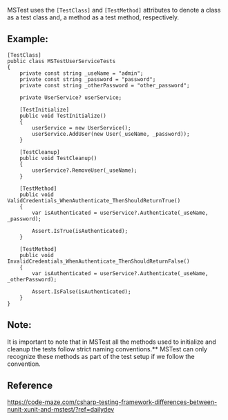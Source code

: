 MSTest uses the `[TestClass]` and `[TestMethod]` attributes to denote a class as a test class and, a method as a test method, respectively.

## Example:
~~~
[TestClass]
public class MSTestUserServiceTests
{
    private const string _useName = "admin";
    private const string _password = "password";
    private const string _otherPassword = "other_password";

    private UserService? userService;

    [TestInitialize]
    public void TestInitialize()
    {
        userService = new UserService();
        userService.AddUser(new User(_useName, _password));
    }

    [TestCleanup]
    public void TestCleanup()
    {
        userService?.RemoveUser(_useName);
    }

    [TestMethod]
    public void ValidCredentials_WhenAuthenticate_ThenShouldReturnTrue()
    {
        var isAuthenticated = userService?.Authenticate(_useName, _password);

        Assert.IsTrue(isAuthenticated);
    }

    [TestMethod]
    public void InvalidCredentials_WhenAuthenticate_ThenShouldReturnFalse()
    {
        var isAuthenticated = userService?.Authenticate(_useName, _otherPassword);

        Assert.IsFalse(isAuthenticated);
    }
}
~~~

## Note: 
It is important to note that in MSTest all the methods used to initialize and cleanup the tests follow strict naming conventions.** MSTest can only recognize these methods as part of the test setup if we follow the convention.

## Reference
https://code-maze.com/csharp-testing-framework-differences-between-nunit-xunit-and-mstest/?ref=dailydev
